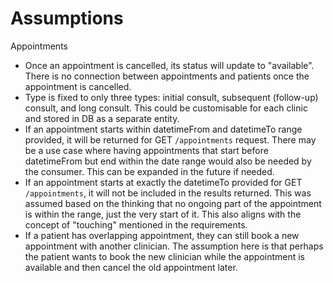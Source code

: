 # Assumptions

Appointments
* Once an appointment is cancelled, its status will update to "available". There is no connection between appointments and patients once the appointment is cancelled.
* Type is fixed to only three types: initial consult, subsequent (follow-up) consult, and long consult. This could be customisable for each clinic and stored in DB as a separate entity.
* If an appointment starts within datetimeFrom and datetimeTo range provided, it will be returned for GET `/appointments` request. There may be a use case where having appointments that start before datetimeFrom but end within the date range would also be needed by the consumer. This can be expanded in the future if needed.
* If an appointment starts at exactly the datetimeTo provided for GET `/appointments`, it will not be included in the results returned. This was assumed based on the thinking that no ongoing part of the appointment is within the range, just the very start of it. This also aligns with the concept of "touching" mentioned in the requirements.
* If a patient has overlapping appointment, they can still book a new appointment with another clinician. The assumption here is that perhaps the patient wants to book the new clinician while the appointment is available and then cancel the old appointment later.